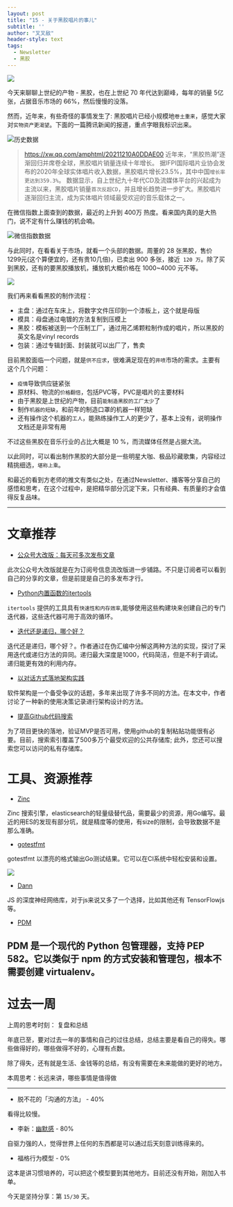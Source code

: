 ```yaml
---
layout: post
title: "15 - 关于黑胶唱片的事儿"
subtitle: ''
author: "叉叉敌"
header-style: text
tags:
  - Newsletter
  - 黑胶
---
```


![](https://gitee.com/chasays/mdPic/raw/master/uPic/FxFSiJ.jpg)

今天来聊聊上世纪的产物 - 黑胶，也在上世纪 70 年代达到巅峰，每年的销量 5亿张，占据音乐市场的 66%，然后慢慢的没落。

然而，近年来，有些奇怪的事情发生了: 黑胶唱片已经小规模地`卷土重来`，感觉大家对`实物资产更渴望`。下面的一篇腾讯新闻的报道，重点字眼我标识出来。

![历史数据](https://gitee.com/chasays/mdPic/raw/master/uPic/hAXRMR.png)

>https://xw.qq.com/amphtml/20211210A0DDAE00
>近年来，“黑胶热潮”逐渐回归并席卷全球，黑胶唱片销量连续十年增长。
>据IFPI国际唱片业协会发布的2020年全球实体唱片收入数据，黑胶唱片增长23.5%，其中中国`增长率更达到359.3%`。
>数据显示，自上世纪九十年代CD及流媒体平台的兴起成为主流以来，黑胶唱片销量`首次反超CD`，并且增长趋势进一步扩大。黑胶唱片逐渐回归主流，成为实体唱片领域最受欢迎的音乐载体之一。

在微信指数上面查到的数据，最近的上升到 400万 热度。看来国内真的是大热门，说不定有什么赚钱的机会喃。

![微信指数数据](https://gitee.com/chasays/mdPic/raw/master/uPic/aejmte.png)

与此同时，在看看关于市场，就看一个头部的数据。周董的 28 张黑胶，售价 1299元(这个算便宜的，还有贵10几倍)，已卖出 900 多张，接近` 120 万`。除了买到黑胶，还有的要黑胶播放机，播放机大概价格在 1000~4000 元不等。

![](https://gitee.com/chasays/mdPic/raw/master/uPic/uC0Smc.png)

我们再来看看黑胶的制作流程：
- 主盘：通过在车床上，将数字文件压印到一个漆板上，这个就是母版
- 模具：母盘通过电镀的方法复制到压模上
- 黑胶：模板被送到一个压制工厂，通过用乙烯颗粒制作成的唱片，所以黑胶的英文名是vinyl records
- 包装：通过专辑封面、封装就可以出厂了，售卖

目前黑胶面临一个问题，就是`供不应求`，很难满足现在的`井喷`市场的需求。主要有这个几个问题：
- `疫情`导致供应链紧张
- 原材料、物流的`价格翻倍`，包括PVC等，PVC是唱片的主要材料
- 由于黑胶是上世纪的产物，目前`能制造黑胶的工厂太少`了
- 制作`机器的短缺`，和前年的制造口罩的机器一样短缺
- 还有操作这个机器的`工人`，能熟练操作工人的更少了，基本上没有，说明操作文档还是非常有用

不过这些黑胶在音乐行业的占比大概是 10 %，而流媒体任然是占据大流。


以此同时，可以看出制作黑胶的大部分是一些明星大咖、极品珍藏歌集，内容经过精挑细选，`堪称上乘`。

和最近的看到方老师的推文有类似之处，在通过Newsletter、播客等分享自己的感悟和思考，在这个过程中，是把精华部分沉淀下来，只有经典、有质量的才会值得反复品味。


---

# 文章推荐


- [公众号大改版：每天可多次发布文章](https://www.36kr.com/p/1506804837306117)

此次公众号大改版就是在为订阅号信息流改版进一步铺路。不只是订阅者可以看到自己的分享的文章，但是前提是自己的多发布才行。


- [Python内置函数的itertools](https://www.blog.pythonlibrary.org/2021/12/07/a-tour-of-pythons-itertools-library/)

`itertools` 提供的工具具有`快速性和内存效率`,能够使用这些构建块来创建自己的专门迭代器，这些迭代器可用于高效的循环。

- [迭代还是递归，哪个好？](https://www.gimtec.io/articles/what-is-better-recursion-or-iteration/)

迭代还是递归，哪个好？。作者通过在伪汇编中分解这两种方法的实现，探讨了采用迭代或递归方法的异同。递归最大深度是1000，代码简洁，但是不利于调试。递归能更有效的利用内存。

- [以对话方式落地架构实践](https://martinfowler.com/articles/scaling-architecture-conversationally.html)

软件架构是一个备受争议的话题，多年来出现了许多不同的方法。在本文中，作者讨论了一种新的使用决策记录进行架构设计的方法。


- [提高Github代码搜索](https://github.blog/2021-12-08-improving-github-code-search/)


为了项目更快的落地，验证MVP是否可用，使用github的复制粘贴功能很有必要。目前，搜索索引覆盖了500多万个最受欢迎的公共存储库; 此外，您还可以搜索您可以访问的私有存储库。

# 工具、资源推荐

- [Zinc](https://github.com/prabhatsharma/zinc)

Zinc 搜索引擎，elasticsearch的轻量级替代品，需要最少的资源，用Go编写。最近的用ES的发现有部分坑，就是精度等的使用，有size的限制，会导致数据不是那么准确。

- [gotestfmt](https://github.com/haveyoudebuggedit/gotestfmt)

gotestfmt 以漂亮的格式输出Go测试结果。它可以在CI系统中轻松安装和设置。

![](https://gitee.com/chasays/mdPic/raw/master/uPic/Cehhs5.jpg)

- [Dann](https://github.com/matiasvlevi/Dann)

JS 的深度神经网络库，对于js来说又多了一个选择，比如其他还有 TensorFlowjs等。

- [PDM](https://github.com/pdm-project/pdm/)

PDM 是一个现代的 Python 包管理器，支持 PEP 582。它以类似于 npm 的方式安装和管理包，根本不需要创建 virtualenv。
---

# 过去一周

上周的思考时刻： 复盘和总结

年底已至，要对过去一年的事情和自己的过往总结，总结主要是看自己的得失。哪些做得好的，哪些做得不好的，心理有点数。

除了得失，还有就是生活、金钱等的总结，有没有需要在未来能做的更好的地方。



本周思考：长远来讲，哪些事情是值得做

---

- 脱不花的「沟通的方法」 - 40%

看得比较慢。


- 李新：[幽默感](https://read.douban.com/ebook/138344064/) - 80%

自驱力强的人，觉得世界上任何的东西都是可以通过后天刻意训练得来的。


- 福格行为模型 - 0%

这本是讲习惯培养的，可以把这个模型要到其他地方。目前还没有开始，刚加入书单。


今天是坚持分享：第 `15/30` 天。

